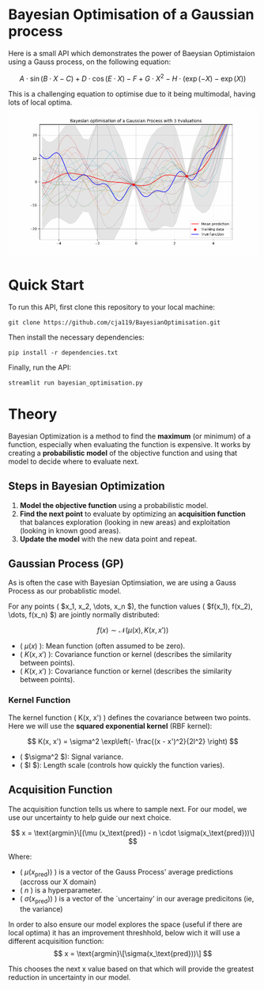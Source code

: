 # Bayesian Optimisation of a Gaussian process
Here is a small API which demonstrates the power of Baeysian Optimistaion using a Gauss process, on the following equation:

$$
A \cdot \sin(B \cdot X - C) + D \cdot \cos(E \cdot X) - F + G \cdot X^2 - H \cdot (\exp(-X) - \exp(X))
$$

This is a challenging equation to optimise due to it being multimodal, having lots of local optima.
![Animation](animation.gif)

# Quick Start
To run this API, first clone this repository to your local machine:
```
git clone https://github.com/cja119/BayesianOptimisation.git
```
Then install the necessary dependencies:
```
pip install -r dependencies.txt
```
Finally, run the API:
```
streamlit run bayesian_optimisation.py
```
# Theory

Bayesian Optimization is a method to find the **maximum** (or minimum) of a function, especially when evaluating the function is expensive. It works by creating a **probabilistic model** of the objective function and using that model to decide where to evaluate next.

## Steps in Bayesian Optimization

1. **Model the objective function** using a probabilistic model.
2. **Find the next point** to evaluate by optimizing an **acquisition function** that balances exploration (looking in new areas) and exploitation (looking in known good areas).
3. **Update the model** with the new data point and repeat.

## Gaussian Process (GP)

As is often the case with Bayesian Optimsiation, we are using a Gauss Process as our probablistic model. 

For any points \( $x_1, x_2, \dots, x_n $\), the function values \( $f(x_1), f(x_2), \dots, f(x_n) $\) are jointly normally distributed:

$$
f(x) \sim \mathcal{N}(\mu(x), K(x, x'))
$$

- \( $\mu(x)$ \): Mean function (often assumed to be zero).
- \( $K(x, x')$ \): Covariance function or kernel (describes the similarity between points).
- \( $K(x, x')$ \): Covariance function or kernel (describes the similarity between points).

### Kernel Function

The kernel function \( K(x, x') \) defines the covariance between two points. Here we will use the **squared exponential kernel** (RBF kernel):

$$
K(x, x') = \sigma^2 \exp\left(- \frac{(x - x')^2}{2l^2} \right)
$$

- \( $\sigma^2 $\): Signal variance.
- \( $l $\): Length scale (controls how quickly the function varies).

## Acquisition Function

The acquisition function tells us where to sample next. For our model, we use our uncertainty to help guide our next choice.

$$
x = \text{argmin}\[(\mu (x_\text{pred}) - n \cdot \sigma(x_\text{pred}))\]
$$

Where:
- \( $\mu (x_\text{pred}) )$ \) is a vector of the Gauss Process' average predictions (accross our X domain)
- \( $n$ \) is a hyperparameter.
- \( $\sigma (x_\text{pred}) )$ \) is a vector of the `uncertainy' in our average predicitons (ie, the variance)

In order to also ensure our model explores the space (useful if there are local optima) it has an improvement threshhold, below wich it will use a different acquisition function:
$$
x = \text{argmin}\[\sigma(x_\text{pred}))\]
$$

This chooses the next x value based on that which will provide the greatest reduction in uncertainty in our model.

